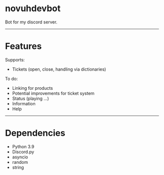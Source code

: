 # novuhdevbot
Bot for my discord server.

---

# Features
Supports:
* Tickets (open, close, handling via dictionaries)

To do:
* Linking for products
* Potential improvements for ticket system
* Status (playing ...)
* Information
* Help

---

# Dependencies
* Python 3.9
* Discord.py
* asyncio
* random
* string

